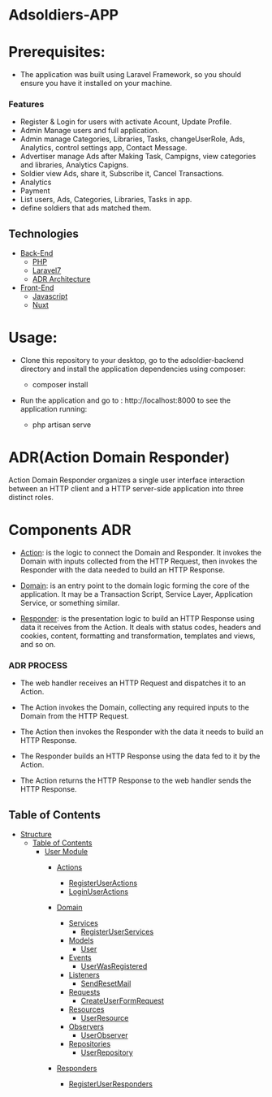 # Adsoldiers-APP
# Prerequisites:
- The application was built using Laravel Framework, so you should ensure you have it installed on your machine.

### <a name="Features">Features</a>
- Register & Login for users with activate Acount, Update Profile.
- Admin Manage users and full application.
- Admin manage Categories, Libraries, Tasks, changeUserRole, Ads, Analytics, control settings app, Contact Message.
- Advertiser manage Ads after Making Task, Campigns, view categories and libraries, Analytics Capigns.
- Soldier view Ads, share it, Subscribe it, Cancel Transactions.
- Analytics
- Payment
- List users, Ads, Categories, Libraries, Tasks in app.
- define soldiers that ads matched them.



## <a name="toc">Technologies</a>

- [Back-End](#back-end)
   - [PHP](#PHP)
   - [Laravel7](#Laravel7)
   - [ADR Architecture](#ADR-Architecture)
- [Front-End](#Front-end)
   - [Javascript](#Javascript)
   - [Nuxt](#Nuxt)
   
# Usage:
 - Clone this repository to your desktop, go to the adsoldier-backend directory and install the application dependencies using composer:
   - composer install
 - Run the application and go to : http://localhost:8000 to see the application running: 
   
   - php artisan serve




# ADR(Action Domain Responder)
Action Domain Responder organizes a single user
interface interaction between an HTTP client and a HTTP server-side application into three distinct roles.
# Components ADR
 - [Action](#Action): is the logic to connect the Domain and Responder. 
   It invokes the Domain with inputs collected from the HTTP Request, then invokes the Responder with the data needed to build an HTTP Response.
 
- [Domain](#Domain): is an entry point to the domain logic forming the core of the application.
   It may be a Transaction Script, Service Layer, Application Service, or something similar.

- [Responder](#Responder): is the presentation logic to build an HTTP Response using data it receives from the Action.
   It deals with status codes, headers and cookies, content, formatting and transformation, templates and views, and so on. 
### <a name="ADR PROCESS">ADR PROCESS</a>
 - The web handler receives an HTTP Request and dispatches it to an Action.
  
 - The Action invokes the Domain, collecting any required inputs to the Domain from the HTTP Request.
 - The Action then invokes the Responder with the data it needs to build an HTTP Response.
 -  The Responder builds an HTTP Response using the data fed to it by the Action.
 -  The Action returns the HTTP Response to the web handler sends the HTTP Response.
 
 ## <a name="toc">Table of Contents</a>

- [Structure](#Structure)
  - [Table of Contents](#table-of-contents)
     - [User Module](#Users-Module)
        - [Actions](#Actions)
            - [RegisterUserActions](#RegisterUserActions)
            - [LoginUserActions](#LoginUserActions)
            
        - [Domain](#Domain) 
           - [Services](#Services) 
                - [RegisterUserServices](#RegisterUserServices)
           - [Models](#Models) 
                - [User](#User)
           - [Events](#Events) 
                - [UserWasRegistered](#UserWasRegistered)
           - [Listeners](#listeners) 
                - [SendResetMail](#SendResetMail)
           - [Requests](#Requests) 
                - [CreateUserFormRequest](#CreateUserFormRequest)
           - [Resources](#Resources) 
                - [UserResource](#UserResource)
           - [Observers](#Observers) 
                - [UserObserver](#UserObserver)
           - [Repositories](#Repositories) 
                - [UserRepository](#UserRepository)
           
        - [Responders](#Responders) 
           - [RegisterUserResponders](#RegisterUserResponders)
           
 
 
